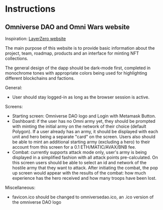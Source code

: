 # Instructions

## Omniverse DAO and Omni Wars website

Inspiration: [LayerZero website](https://layerzero.network/)

The main purpose of this website is to provide basic information about the project, team, roadmap, products and an interface for minting NFT collections.

The general design of the dapp should be dark-mode first, completed in monochrome tones with appropriate colors being used for highlighting different blockchains and factions.

General:
* User should stay logged-in as long as the browser session is active.

Screens:
* Starting screen: Omniverse DAO logo and Login with Metamask Button.
* Dashboard: if the user has no Omni army yet, they should be prompted with minting the initial army on the network of their choice (default Polygon). If a user already has an army, it should be displayed with each unit and hero being a separate "card" on the screen. Users also should be able to mint an additional starting army (excluding a hero) to their account from this screen for a 0.1 ETH/MATIC/AVAX/BNB fee.
* Combat: currently supports attack mode only, user's army is being displayed in a simplified fashion with all attack points pre-calculated. On this screen users should be able to select an id and network of the hostile army that they want to attack. After initiating the combat, the pop up screen would appear with the results of the combat: how much experience has the hero received and how many troops have been lost.

Miscellaneous:
* favicon.ico should be changed to omniversedao.ico, an .ico version of the omniverse DAO logo